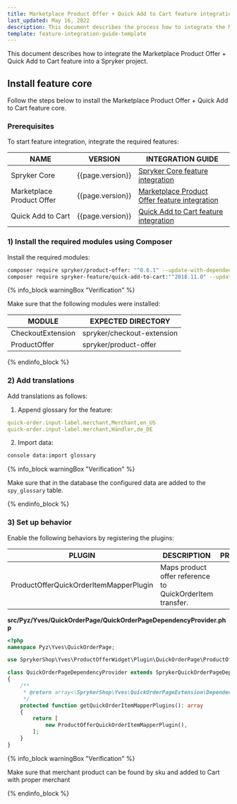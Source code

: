 ```yaml
---
title: Marketplace Product Offer + Quick Add to Cart feature integration
last_updated: May 16, 2022
description: This document describes the process how to integrate the Marketplace Product Offer + Quick Add to Cart feature into a Spryker project.
template: feature-integration-guide-template
---
```


This document describes how to integrate the Marketplace Product Offer + Quick Add to Cart feature into a Spryker project.

## Install feature core

Follow the steps below to install the Marketplace Product Offer + Quick Add to Cart feature core.

### Prerequisites

To start feature integration, integrate the required features:


| NAME | VERSION | INTEGRATION GUIDE |
| --------------- | ------- | ---------- |
| Spryker Core | {{page.version}} | [Spryker Core feature integration](/docs/scos/dev/feature-integration-guides/{{page.version}}/spryker-core-feature-integration.html)  |
| Marketplace Product Offer | {{page.version}} | [Marketplace Product Offer feature integration](/docs/marketplace/dev/feature-integration-guides/{{page.version}}/marketplace-product-offer-feature-integration.html) |
| Quick Add to Cart | {{page.version}} | [Quick Add to Cart feature integration](/docs/scos/dev/feature-integration-guides/{{page.version}}/quick-add-to-cart-feature-integration.html) |


### 1) Install the required modules using Composer

Install the required modules:

```bash
composer require spryker/product-offer: "^0.6.1" --update-with-dependencies
composer require spryker-feature/quick-add-to-cart:"^2018.11.0" --update-with-dependencies
```

{% info_block warningBox "Verification" %}

Make sure that the following modules were installed:

| MODULE | EXPECTED DIRECTORY |
|-|-|
| CheckoutExtension | spryker/checkout-extension |
| ProductOffer | spryker/product-offer |

{% endinfo_block %}

### 2) Add translations

Add translations as follows:

1. Append glossary for the feature:

```yaml
quick-order.input-label.merchant,Merchant,en_US
quick-order.input-label.merchant,Händler,de_DE
```

2. Import data:

```bash
console data:import glossary
```

{% info_block warningBox "Verification" %}

Make sure that in the database the configured data are added to the `spy_glossary` table.

{% endinfo_block %}

### 3) Set up behavior

Enable the following behaviors by registering the plugins:

| PLUGIN                                 | DESCRIPTION                                              | PREREQUISITES | NAMESPACE                                                 |
|----------------------------------------|----------------------------------------------------------|---------------|-----------------------------------------------------------|
| ProductOfferQuickOrderItemMapperPlugin | Maps product offer reference to QuickOrderItem transfer. |               | SprykerShop\Yves\ProductOfferWidget\Plugin\QuickOrderPage |


**src/Pyz/Yves/QuickOrderPage/QuickOrderPageDependencyProvider.php**

```php
<?php
namespace Pyz\Yves\QuickOrderPage;

use SprykerShop\Yves\ProductOfferWidget\Plugin\QuickOrderPage\ProductOfferQuickOrderItemMapperPlugin;

class QuickOrderPageDependencyProvider extends SprykerQuickOrderPageDependencyProvider
{
    /**
     * @return array<\SprykerShop\Yves\QuickOrderPageExtension\Dependency\Plugin\QuickOrderItemMapperPluginInterface>
     */
    protected function getQuickOrderItemMapperPlugins(): array
    {
        return [
            new ProductOfferQuickOrderItemMapperPlugin(),
        ];
    }
}
```

{% info_block warningBox "Verification" %}

Make sure that merchant product can be found by sku and added to Cart with proper merchant

{% endinfo_block %}
